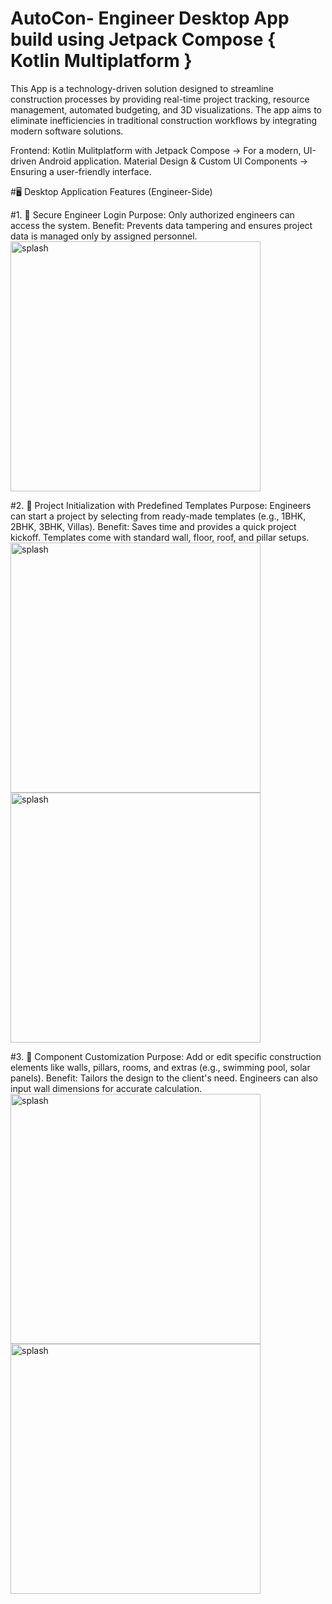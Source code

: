 # AutoCon- Engineer Desktop App build using Jetpack Compose { Kotlin Multiplatform }
This App is a technology-driven solution designed to streamline construction processes by providing real-time project tracking, 
resource management, automated budgeting, and 3D visualizations.
The app aims to eliminate inefficiencies in traditional construction workflows by integrating modern software solutions.

Frontend:
Kotlin Mulitplatform with Jetpack Compose → For a modern, UI-driven Android application.
Material Design & Custom UI Components → Ensuring a user-friendly interface.

#🖥️ Desktop Application Features (Engineer-Side)

#1. 🔐 Secure Engineer Login
Purpose: Only authorized engineers can access the system.
Benefit: Prevents data tampering and ensures project data is managed only by assigned personnel.
<br/><img src="https://github.com/user-attachments/assets/142581f2-9a99-46ee-9175-902ec0c35aca" alt="splash" width="400">

#2. 🧱 Project Initialization with Predefined Templates
Purpose: Engineers can start a project by selecting from ready-made templates (e.g., 1BHK, 2BHK, 3BHK, Villas).
Benefit: Saves time and provides a quick project kickoff. Templates come with standard wall, floor, roof, and pillar setups.
<br/><img src="https://github.com/user-attachments/assets/b1f3b056-8183-4d05-8bfe-8e94c9962bca" alt="splash" width="400">
<img src="https://github.com/user-attachments/assets/587bc8fb-c423-4045-b34a-d67d78cfe0e1" alt="splash" width="400">

#3. 📐 Component Customization
Purpose: Add or edit specific construction elements like walls, pillars, rooms, and extras (e.g., swimming pool, solar panels).
Benefit: Tailors the design to the client's need. Engineers can also input wall dimensions for accurate calculation.
<br/><img src="https://github.com/user-attachments/assets/1a51b680-a0c3-4ab7-a7cc-c8d98a9ca4c6" alt="splash" width="400">
<img src="https://github.com/user-attachments/assets/24fdd8c2-e783-4e8a-812b-884b76778d01" alt="splash" width="400">

